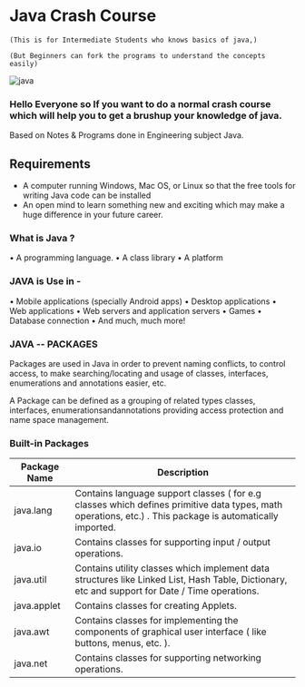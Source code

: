 # Java Crash Course
`(This is for Intermediate Students who knows basics of java,)`

`(But Beginners can fork the programs to understand the concepts easily)`

![java](https://user-images.githubusercontent.com/47782249/83146045-54f4c780-a113-11ea-8dfc-b2ea7054ba8d.png)

### Hello Everyone so If you want to do a normal crash course which will help you to get a brushup your knowledge of java.

Based on Notes & Programs done in Engineering subject Java.

##  Requirements

 * A computer running Windows, Mac OS, or Linux so that the free tools for writing Java code can be installed
 * An open mind to learn something new and exciting which may make a huge difference in your future career.

### What is Java ?

• A programming language.
• A class library
• A platform

### JAVA is Use in -

• Mobile applications (specially Android apps)
• Desktop applications
• Web applications
• Web servers and application servers
• Games
• Database connection
• And much, much more!

### JAVA -- PACKAGES

Packages are used in Java in order to prevent naming conflicts, to control access, to make
searching/locating and usage of classes, interfaces, enumerations and annotations easier, etc.

A Package can be defined as a grouping of related types classes, interfaces, enumerationsandannotations
providing access protection and name space management.

### Built-in Packages

**Package Name** | **Description**
-- | --
java.lang | Contains language support classes ( for e.g classes which defines primitive data types, math operations, etc.) . This package is automatically imported.
java.io | Contains classes for supporting input / output operations.
java.util | Contains utility classes which implement data structures like Linked List, Hash Table, Dictionary, etc and support for Date / Time operations.
java.applet | Contains classes for creating Applets.
java.awt | Contains classes for implementing the components of graphical user interface ( like buttons, menus, etc. ).
java.net | Contains classes for supporting networking operations.



